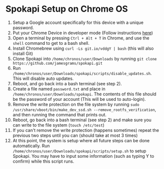 # Spokapi Setup on Chrome OS

1. Setup a Google account specifically for this device with a unique password.
2. Put your Chrome Device in developer mode (Follow instructions [here](https://archlinuxarm.org/platforms/armv7/rockchip/asus-chromebit-cs10))
3. Open a terminal by pressing `Ctrl + Alt + T` in Chrome, and use the `shell` command to get to a bash shell.
4. Install Chromebrew using `curl -Ls git.io/vddgY | bash` (this will also install Git)
5. Clone Spokapi into `/home/chronos/user/Downloads` by running `git clone https://github.com/jamesgrams/spokapi.git`
6. Run `/home/chronos/user/Downloads/spokapi/scripts/disable_updates.sh`. This will disable auto updates.
7. Reboot, and go back into a bash terminal (see step 2).
8. Create a file named `password.txt` and place in `/home/chronos/user/Downloads/spokapi`. The contents of this file should be the password of your account (This will be used to auto-login).
9. Remove the write protection on the file system by running `sudo /usr/share/vboot/bin/make_dev_ssd.sh --remove_rootfs_verification`, and then running the command that prints out.
10. Reboot, go back into a bash terminal (see step 2) and make sure you can write to the file system (`touch /etc/test`)
11. If you can't remove the write protection (happens sometimes) repeat the previous two steps until you can (should take at most 3 times)
12. At this point, the system is setup where all future steps can be done automatically. Run `/home/chronos/user/Downloads/spokapi/scripts/setup.sh` to setup Spokapi. You may have to input some information (such as typing Y to confirm) while this script runs.